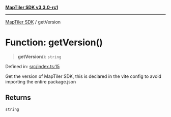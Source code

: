 [**MapTiler SDK v3.3.0-rc1**](../README.md)

***

[MapTiler SDK](../README.md) / getVersion

# Function: getVersion()

> **getVersion**(): `string`

Defined in: [src/index.ts:15](https://github.com/maptiler/maptiler-sdk-js/blob/d9cb958ebf063ecde2f6f583eb172e5a83460e6a/src/index.ts#L15)

Get the version of MapTiler SDK, this is declared in the vite config
to avoid importing the entire package.json

## Returns

`string`
